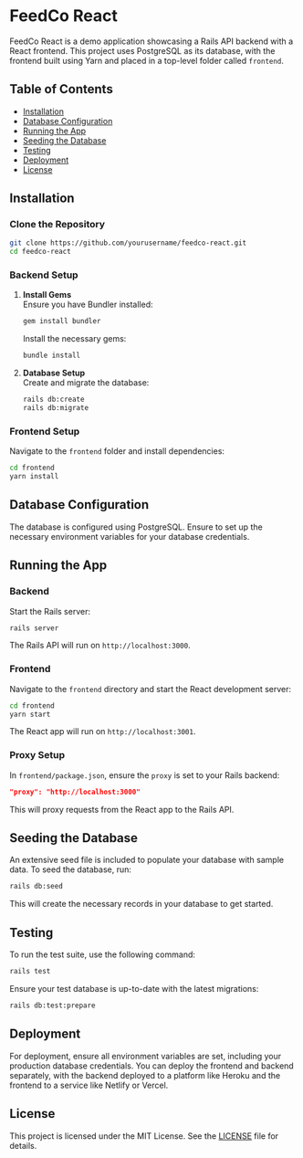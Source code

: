 # FeedCo React

FeedCo React is a demo application showcasing a Rails API backend with a React frontend. This project uses PostgreSQL as its database, with the frontend built using Yarn and placed in a top-level folder called `frontend`.

## Table of Contents
- [Installation](#installation)
- [Database Configuration](#database-configuration)
- [Running the App](#running-the-app)
- [Seeding the Database](#seeding-the-database)
- [Testing](#testing)
- [Deployment](#deployment)
- [License](#license)

## Installation

### Clone the Repository

```bash
git clone https://github.com/yourusername/feedco-react.git
cd feedco-react
```

### Backend Setup

1. **Install Gems**  
   Ensure you have Bundler installed:

   ```bash
   gem install bundler
   ```

   Install the necessary gems:

   ```bash
   bundle install
   ```

2. **Database Setup**  
   Create and migrate the database:

   ```bash
   rails db:create
   rails db:migrate
   ```

### Frontend Setup

Navigate to the `frontend` folder and install dependencies:

```bash
cd frontend
yarn install
```

## Database Configuration

The database is configured using PostgreSQL. 
Ensure to set up the necessary environment variables for your database credentials.

## Running the App

### Backend

Start the Rails server:

```bash
rails server
```

The Rails API will run on `http://localhost:3000`.

### Frontend

Navigate to the `frontend` directory and start the React development server:

```bash
cd frontend
yarn start
```

The React app will run on `http://localhost:3001`.

### Proxy Setup

In `frontend/package.json`, ensure the `proxy` is set to your Rails backend:

```json
"proxy": "http://localhost:3000"
```

This will proxy requests from the React app to the Rails API.

## Seeding the Database

An extensive seed file is included to populate your database with sample data. To seed the database, run:

```bash
rails db:seed
```

This will create the necessary records in your database to get started.

## Testing

To run the test suite, use the following command:

```bash
rails test
```

Ensure your test database is up-to-date with the latest migrations:

```bash
rails db:test:prepare
```

## Deployment

For deployment, ensure all environment variables are set, including your production database credentials. You can deploy the frontend and backend separately, with the backend deployed to a platform like Heroku and the frontend to a service like Netlify or Vercel.

## License

This project is licensed under the MIT License. See the [LICENSE](LICENSE) file for details.
